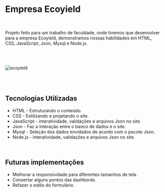 <h1>Empresa Ecoyield</h1><br>

<p>Projeto feito para um trabalho de faculdade, onde tivemos que desenvolver para a empresa Ecoyield, demonstramos nossas habilidades em HTML, CSS, JavaScript, Json, Mysql e Node.js.
</p><br><br>

![ecoyield](https://github.com/user-attachments/assets/ec030264-5af7-447d-9c5a-6e2c928ecf4a)


<br><br><h2>Tecnologias Utilizadas</h2>

<ul>
    <li>HTML - Estruturando o conteúdo.</li>
    <li>CSS - Estilizando e projetando o site.</li>
    <li>JavaScript - interatividade, validações e arquivos Json no site.</li>
    <li>Json - Faz a interação entre o banco de dados e o site.</li>
    <li>Mysql - Seleção dos dados envidados de acordo com o pacote Json.</li>
    <li>Node.js - interatividade, validações e arquivos Json no site.</li>
</ul><br>


<h2>Futuras implementações</h2>

- Melhorar a responsividade para diferentes tamanhos de tela.
- Consertar alguns pontos das dashbords.
- Refazer o estilo do formulário. 
